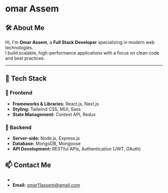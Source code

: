 # omar Assem  

## 🛠 About Me  
Hi, I'm **Omar Assem**, a **Full Stack Developer** specializing in modern web technologies.  
I build scalable, high-performance applications with a focus on clean code and best practices.  

---

## 🚀 Tech Stack  

### 🔹 Frontend  
- **Frameworks & Libraries:** React.js, Next.js  
- **Styling:** Tailwind CSS, MUI, Sass  
- **State Management:** Context API, Redux  

### 🔹 Backend  
- **Server-side:** Node.js, Express.js  
- **Database:** MongoDB, Mongoose  
- **API Development:** RESTful APIs, Authentication (JWT, OAuth)  



## 📫 Contact Me  
- 
- **Email:** omar11assem@gmail.com  
